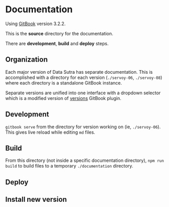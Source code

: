 # Documentation

Using [GitBook](https://www.gitbook.com/) version 3.2.2.

This is the **source** directory for the documentation.

There are **development**, **build** and **deploy** steps.


## Organization

Each major version of Data Sutra has separate documentation. This is accomplished with a directory for each version (`./servoy-06`, `./servoy-08`) where each directory is a standalone GitBook instance.

Separate versions are unified into one interface with a dropdown selector which is a modified version of [versions](https://plugins.gitbook.com/plugin/versions) GitBook plugin.


## Development

`gitbook serve` from the directory for version working on (ie, `./servoy-06`). This gives live reload while editing `md` files.


## Build

From this directory (not inside a specific documentation directory), `npm run build` to build files to a temporary `./documentation` directory.



## Deploy


## Install new version




